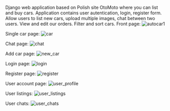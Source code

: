 Django web application based on Polish site OtoMoto where you can list and buy cars. Application contains user autentication, login, register form. Allow users to list new cars, upload multiple images, chat between two users. View and edit our orders. Filter and sort cars. 
Front page:
![autocar1](https://github.com/Vnill125/AutoCar/assets/129762972/295f0c5e-1e1e-4983-ae8b-3534c045bfc1)

Single car page:
![car](https://github.com/Vnill125/AutoCar/assets/129762972/991748e7-c208-431f-bd09-762a1dcc317e)

Chat page:
![chat](https://github.com/Vnill125/AutoCar/assets/129762972/6fb12731-3f5c-4ad5-a7c2-0f68e6e7b58d)

Add car page:
![new_car](https://github.com/Vnill125/AutoCar/assets/129762972/a646b6e1-a5c7-425a-8092-83b451cf8c9b)

Login page:
![login](https://github.com/Vnill125/AutoCar/assets/129762972/96164249-edc1-49e0-b449-bde61bc49a71)

Register page:
![register](https://github.com/Vnill125/AutoCar/assets/129762972/2474ef85-2482-4b79-b7a3-24e7257bb1a3)

User account page:
![user_profile](https://github.com/Vnill125/AutoCar/assets/129762972/7a18b191-582f-4b7d-af3f-e1771edf898f)

User listings:
![user_listings](https://github.com/Vnill125/AutoCar/assets/129762972/1701d4f2-69de-4fe2-a9d2-bd07612c13e9)

User chats:
![user_chats](https://github.com/Vnill125/AutoCar/assets/129762972/d919f96a-81a0-47fa-a4fe-f21a40517f55)

